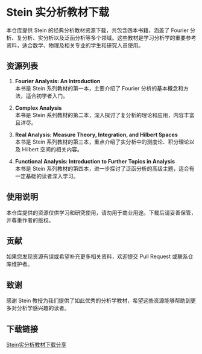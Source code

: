 # Stein 实分析教材下载

本仓库提供 Stein 的经典分析教材资源下载，共包含四本书籍，涵盖了 Fourier 分析、复分析、实分析以及泛函分析等多个领域。这些教材是学习分析学的重要参考资料，适合数学、物理及相关专业的学生和研究人员使用。

## 资源列表

1. **Fourier Analysis: An Introduction**  
   本书是 Stein 系列教材的第一本，主要介绍了 Fourier 分析的基本概念和方法，适合初学者入门。

2. **Complex Analysis**  
   本书是 Stein 系列教材的第二本，深入探讨了复分析的理论和应用，内容丰富且详尽。

3. **Real Analysis: Measure Theory, Integration, and Hilbert Spaces**  
   本书是 Stein 系列教材的第三本，重点介绍了实分析中的测度论、积分理论以及 Hilbert 空间的相关内容。

4. **Functional Analysis: Introduction to Further Topics in Analysis**  
   本书是 Stein 系列教材的第四本，进一步探讨了泛函分析的高级主题，适合有一定基础的读者深入学习。

## 使用说明

本仓库提供的资源仅供学习和研究使用，请勿用于商业用途。下载后请妥善保管，并尊重作者的版权。

## 贡献

如果您发现资源有误或希望补充更多相关资料，欢迎提交 Pull Request 或联系仓库维护者。

## 致谢

感谢 Stein 教授为我们提供了如此优秀的分析学教材，希望这些资源能够帮助到更多对分析学感兴趣的读者。

## 下载链接

[Stein实分析教材下载分享](https://pan.quark.cn/s/fa4515492c6c)